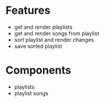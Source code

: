 # Features

-   get and render playlists
-   get and render songs from playlist
-   sort playlist and render changes
-   save sorted playlist

# Components

-   playlists
-   playlist songs
